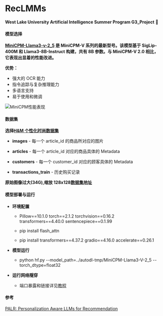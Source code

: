 # RecLMMs

**West Lake University Artificial Intelligence Summer Program G3_Project** :rocket:

#### 模型选择

**[MiniCPM-Llama3-v-2_5][1] 是 MiniCPM-V 系列的最新型号。该模型基于 SigLip-400M 和 Llama3-8B-Instruct 构建，共有 8B 参数。与 MiniCPM-V 2.0 相比，它表现出显着的性能改进。**

**优势：**

- 强大的 OCR 能力
- 指令追踪与复杂推理能力
- 多语言支持
- 易于使用和微调

![MiniCPM性能表现](https://cdn-uploads.huggingface.co/production/uploads/64abc4aa6cadc7aca585dddf/v2KE3wqQgM05ZW3dH2wbx.png)

[1]: (https://huggingface.co/openbmb/MiniCPM-Llama3-V-2_5)

#### 数据集

**选择[H&M 个性化时尚数据集][3]**

- **images** - 每一个 article_id 的商品所对应的图片

- **articles** - 每一个 article_id 对应的商品具体的 Metadata

- **customers** - 每一个 customer_id 对应的顾客具体的 Metadata

- **transactions_train** - 历史购买记录

**原始图像过大(34G),缩放 128x128[数据集地址][5]**

[5]: https://www.kaggle.com/datasets/odins0n/handm-dataset-128x128?select=images_128_128
[3]: https://www.kaggle.com/competitions/h-and-m-personalized-fashion-recommendations/overview

#### 模型部署与运行

- **环境配置**

  - Pillow==10.1.0
    torch==2.1.2
    torchvision==0.16.2
    transformers==4.40.0
    sentencepiece==0.1.99

  - pip install flash_attn
  - pip install transformers==4.37.2 gradio==4.16.0 accelerate==0.26.1

- **模型运行**
  - python hf.py --model_path=../autodl-tmp/MiniCPM-Llama3-V-2_5 --torch_dtype=float32
- **运行网络隧穿**
  - 端口暴露和链接详见[教程][4]

[4]: https://www.autodl.com/docs/ssh_proxy/

#### 参考

[PALR: Personalization Aware LLMs for Recommendation][2]

[2]: https://arxiv.org/abs/2305.07622
